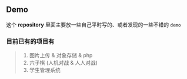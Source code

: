 ## Demo
这个 **repository** 里面主要放一些自己平时写的、或者发现的一些不错的 `demo`
### 目前已有的项目有
> 1. 图片上传 & 对象存储 & php
> 2. 六子棋 (人机对战 & 人人对战)
> 3. 学生管理系统